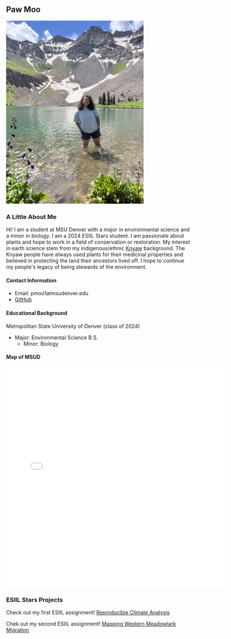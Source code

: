 ## Paw Moo

<img src="img/me.jpeg" height="500px" />

### A Little About Me
Hi! I am a student at MSU Denver with a major in environmental science and a minor in biology. I am a 2024 ESIIL Stars student. I am passionate about plants and hope to work in a field of conservation or restoration. My interest in earth science stem from my indigenous/ethnic [Knyaw](https://www.theurbanvillage.org/karenhistory) background. The Knyaw people have always used plants for their medicinal properties and believed in protecting the land their ancestors lived off. I hope to continue my people's legacy of being stewards of the environment. 


#### Contact Information
* Email: pmoo1atmsudenver.edu
* [GitHub](https://PawHEKMoo.github.io)

#### Educational Background
Metropolitan State University of Denver (class of 2024)
  * Major: Environmental Science B.S. 
    * Minor: Biology

#### Map of MSUD
<embed type="text/html" src="img/auraria.html" width="600" height="600">

### ESIIL Stars Projects
Check out my first ESIIL assignment! <a href= "https://PawHEKMoo.github.io/notebooks/get-started-with-open-reproducible-science.html"> Reproducible Climate Analysis </a>

Chek out my second ESIIL assignment! <a href= "https://PawHEKMoo.github.io/notebooks/species-distribution.html"> Mapping Western Meadowlark Migration </a>
